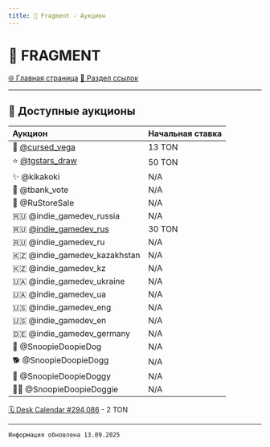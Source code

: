 ```yaml
---
title: 💎 Fragment - Аукцион
---
```


<link rel="stylesheet" href="css/style.css">

# 💎 FRAGMENT

<a href="./index.html" class="button-link">🌐 Главная страница</a>
<a href="./links.html" class="button-link">🔗 Раздел ссылок</a>

- - - - -

## 🛒 Доступные аукционы


| Аукцион | Начальная ставка |
|:--------|:-----------------|
| 👾 [@cursed_vega](https://fragment.com/username/cursed_vega) | 13 TON |
| ⭐ [@tgstars_draw](https://fragment.com/username/tgstars_draw) | 50 TON |
| ✨ @kikakoki | N/A |
| 🏦 @tbank_vote | N/A |
| 🛒 @RuStoreSale | N/A |
| 🇷🇺 @indie_gamedev_russia | N/A |
| 🇷🇺 [@indie_gamedev_rus](https://fragment.com/username/indie_gamedev_rus) | 30 TON |
| 🇷🇺 @indie_gamedev_ru | N/A |
| 🇰🇿 @indie_gamedev_kazakhstan | N/A |
| 🇰🇿 @indie_gamedev_kz | N/A |
| 🇺🇦 @indie_gamedev_ukraine | N/A |
| 🇺🇦 @indie_gamedev_ua | N/A |
| 🇺🇸 @indie_gamedev_eng | N/A |
| 🇺🇸 @indie_gamedev_en | N/A |
| 🇩🇪 @indie_gamedev_germany | N/A |
| 🐶 @SnoopieDoopieDog | N/A |
| 🐕 @SnoopieDoopieDogg | N/A |
| 🐩 @SnoopieDoopieDoggy | N/A |
| 🐕‍🦺 @SnoopieDoopieDoggie | N/A |

[🗓️ Desk Calendar #294,086](https://t.me/nft/DeskCalendar-294086) - 2 TON

- - - - -

`Информация обновлена 13.09.2025`








<!-- <button id="fixedTopRightButton">
  🚧 Test Button 🚧
</button>

<script>
  const btn = document.getElementById('fixedTopRightButton');

  btn.style.position = 'fixed';
  btn.style.top = '10px';
  btn.style.right = '10px';
  btn.style.cursor = 'move';

  let isDragging = false;
  let offsetX, offsetY;
  let startX, startY;

  function openLink() {
    window.location.href = 'https://t.me/Gamzee_Chertanovskiy';
  }

  btn.addEventListener('click', function(e) {
    if (isDragging) {
      e.preventDefault();
      e.stopPropagation();
      return;
    }
    openLink();
  });

  function dragStart(e) {
    e.preventDefault();
    isDragging = false;
    const rect = btn.getBoundingClientRect();
    if (e.type === 'mousedown') {
      offsetX = e.clientX - rect.left;
      offsetY = e.clientY - rect.top;
      startX = e.clientX;
      startY = e.clientY;
    } else if (e.type === 'touchstart') {
      offsetX = e.touches[0].clientX - rect.left;
      offsetY = e.touches[0].clientY - rect.top;
      startX = e.touches[0].clientX;
      startY = e.touches[0].clientY;
    }
    btn.style.transition = 'none';
  }

  function dragMove(e) {
    if (e.type === 'mousemove' && e.buttons === 0) {
      isDragging = false;
      return;
    }
    if (e.type === 'touchmove' && e.touches.length === 0) {
      isDragging = false;
      return;
    }
    let clientX, clientY;
    if (e.type === 'mousemove') {
      clientX = e.clientX;
      clientY = e.clientY;
    } else if (e.type === 'touchmove') {
      clientX = e.touches[0].clientX;
      clientY = e.touches[0].clientY;
    } else {
      return;
    }
    const moveX = Math.abs(clientX - startX);
    const moveY = Math.abs(clientY - startY);

    if (moveX > 5 || moveY > 5) {
      isDragging = true;
    } else {
      isDragging = false;
    }

    if (!isDragging) return;

    e.preventDefault();
    let x = clientX - offsetX;
    let y = clientY - offsetY;

    const maxX = window.innerWidth - btn.offsetWidth;
    const maxY = window.innerHeight - btn.offsetHeight;
    if (x < 0) x = 0;
    if (y < 0) y = 0;
    if (x > maxX) x = maxX;
    if (y > maxY) y = maxY;

    btn.style.left = x + 'px';
    btn.style.top = y + 'px';
    btn.style.right = 'auto';
  }

  function dragEnd(e) {
    if (!isDragging) return;
    e.preventDefault();
    isDragging = false;
    btn.style.transition = 'left 0.3s ease, top 0.3s ease';

    const rect = btn.getBoundingClientRect();
    const centerX = rect.left + rect.width / 2;
    const centerY = rect.top + rect.height / 2;

    const distances = {
      left: centerX,
      right: window.innerWidth - centerX,
      top: centerY,
      bottom: window.innerHeight - centerY
    };

    const closestEdge = Object.keys(distances).reduce((a, b) => distances[a] < distances[b] ? a : b);

    let finalLeft = rect.left;
    let finalTop = rect.top;

    switch(closestEdge) {
      case 'left':
        finalLeft = 10;
        break;
      case 'right':
        finalLeft = window.innerWidth - rect.width - 10;
        break;
      case 'top':
        finalTop = 10;
        break;
      case 'bottom':
        finalTop = window.innerHeight - rect.height - 10;
        break;
    }

    btn.style.left = finalLeft + 'px';
    btn.style.top = finalTop + 'px';
  }

  btn.addEventListener('mousedown', dragStart);
  btn.addEventListener('touchstart', dragStart, {passive: false});
  document.addEventListener('mousemove', dragMove);
  document.addEventListener('touchmove', dragMove, {passive: false});
  document.addEventListener('mouseup', dragEnd);
  document.addEventListener('touchend', dragEnd);
</script> -->
